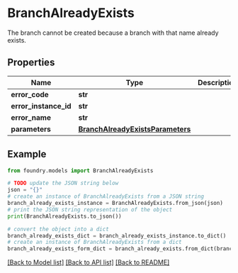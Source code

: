 # BranchAlreadyExists

The branch cannot be created because a branch with that name already exists.

## Properties

Name | Type | Description | Notes
------------ | ------------- | ------------- | -------------
**error_code** | **str** |  |
**error_instance_id** | **str** |  | \[optional\]
**error_name** | **str** |  |
**parameters** | [**BranchAlreadyExistsParameters**](BranchAlreadyExistsParameters.md) |  |

## Example

```python
from foundry.models import BranchAlreadyExists

# TODO update the JSON string below
json = "{}"
# create an instance of BranchAlreadyExists from a JSON string
branch_already_exists_instance = BranchAlreadyExists.from_json(json)
# print the JSON string representation of the object
print(BranchAlreadyExists.to_json())

# convert the object into a dict
branch_already_exists_dict = branch_already_exists_instance.to_dict()
# create an instance of BranchAlreadyExists from a dict
branch_already_exists_form_dict = branch_already_exists.from_dict(branch_already_exists_dict)
```

[\[Back to Model list\]](../README.md#documentation-for-models) [\[Back to API list\]](../README.md#documentation-for-api-endpoints) [\[Back to README\]](../README.md)
